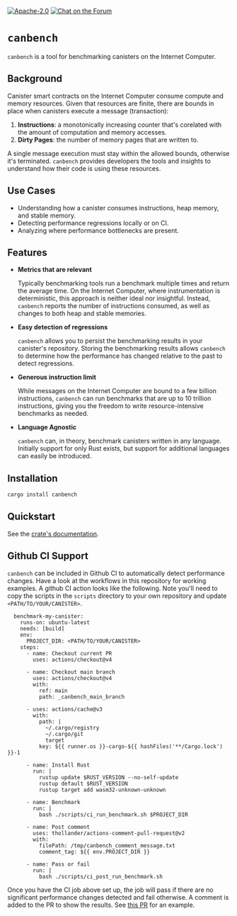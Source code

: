 <p>
  <a href="https://github.com/dfinity/stable-structures/blob/master/LICENSE"><img alt="Apache-2.0" src="https://img.shields.io/github/license/dfinity/bench"/></a>
  <a href="https://forum.dfinity.org/"><img alt="Chat on the Forum" src="https://img.shields.io/badge/help-post%20on%20forum.dfinity.org-blue"></a>
</p>

# `canbench`

`canbench` is a tool for benchmarking canisters on the Internet Computer.

## Background

Canister smart contracts on the Internet Computer consume compute and memory resources.
Given that resources are finite, there are bounds in place when canisters execute a message (transaction):

1. __Instructions__: a monotonically increasing counter that's corelated with the amount of computation and memory accesses.
2. __Dirty Pages__: the number of memory pages that are written to.

A single message execution must stay within the allowed bounds, otherwise it's terminated.
`canbench` provides developers the tools and insights to understand how their code is using these resources.

## Use Cases

* Understanding how a canister consumes instructions, heap memory, and stable memory.
* Detecting performance regressions locally or on CI.
* Analyzing where performance bottlenecks are present.

## Features

* __Metrics that are relevant__

  Typically benchmarking tools run a benchmark multiple times and return the average time.
  On the Internet Computer, where instrumentation is deterministic, this approach is neither ideal nor insightful.
  Instead, `canbench` reports the number of instructions consumed, as well as changes to both heap and stable memories.

* __Easy detection of regressions__

  `canbench` allows you to persist the benchmarking results in your canister's repository.
  Storing the benchmarking results allows `canbench` to determine how the performance has changed relative to the past to detect regressions.

* __Generous instruction limit__

  While messages on the Internet Computer are bound to a few billion instructions, `canbench` can run benchmarks that are up to 10 trillion instructions, giving you the freedom to write resource-intensive benchmarks as needed.

* __Language Agnostic__

  `canbench` can, in theory, benchmark canisters written in any language. Initially support for only Rust exists, but support for additional languages can easily be introduced.

## Installation

```bash
cargo install canbench
```

## Quickstart

See the [crate's documentation](https://docs.rs/canbench).

## Github CI Support

`canbench` can be included in Github CI to automatically detect performance changes.
Have a look at the workflows in this repository for working examples.
A github CI action looks like the following.
Note you'll need to copy the scripts in the `scripts` directory to your own repository and update `<PATH/TO/YOUR/CANISTER>`.

```
  benchmark-my-canister:
    runs-on: ubuntu-latest
    needs: [build]
    env:
      PROJECT_DIR: <PATH/TO/YOUR/CANISTER>
    steps:
      - name: Checkout current PR
        uses: actions/checkout@v4

      - name: Checkout main branch
        uses: actions/checkout@v4
        with:
          ref: main
          path: _canbench_main_branch

      - uses: actions/cache@v3
        with:
          path: |
            ~/.cargo/registry
            ~/.cargo/git
            target
          key: ${{ runner.os }}-cargo-${{ hashFiles('**/Cargo.lock') }}-1

      - name: Install Rust
        run: |
          rustup update $RUST_VERSION --no-self-update
          rustup default $RUST_VERSION
          rustup target add wasm32-unknown-unknown

      - name: Benchmark
        run: |
          bash ./scripts/ci_run_benchmark.sh $PROJECT_DIR

      - name: Post comment
        uses: thollander/actions-comment-pull-request@v2
        with:
          filePath: /tmp/canbench_comment_message.txt
          comment_tag: ${{ env.PROJECT_DIR }}

      - name: Pass or fail
        run: |
          bash ./scripts/ci_post_run_benchmark.sh
```

Once you have the CI job above set up, the job will pass if there are no significant performance changes detected and fail otherwise.
A comment is added to the PR to show the results. See [this PR](https://github.com/dfinity/bench/pull/18) for an example.
